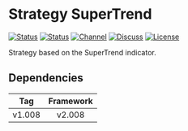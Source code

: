 # Strategy SuperTrend

[![Status][gha-image-check-master]][gha-link-check-master]
[![Status][gha-image-compile-master]][gha-link-compile-master]
[![Channel][tg-channel-image]][tg-channel-link]
[![Discuss][gh-discuss-badge]][gh-discuss-link]
[![License][license-image]][license-link]

Strategy based on the SuperTrend indicator.

## Dependencies

| Tag      | Framework |
|:--------:|:---------:|
| v1.008   | v2.008    |

<!-- Named links -->

[gh-discuss-badge]: https://img.shields.io/badge/Discussions-Q&A-blue.svg?logo=github
[gh-discuss-link]: https://github.com/EA31337/EA31337-Strategies/discussions

[gha-link-check-master]: https://github.com/EA31337/Strategy-SuperTrend/actions?query=workflow:Check+branch%3Amaster
[gha-image-check-master]: https://github.com/EA31337/Strategy-SuperTrend/workflows/Check/badge.svg?branch=master
[gha-link-compile-master]: https://github.com/EA31337/Strategy-SuperTrend/actions?query=workflow:Compile+branch%3Amaster
[gha-image-compile-master]: https://github.com/EA31337/Strategy-SuperTrend/workflows/Compile/badge.svg?branch=master

[tg-channel-image]: https://img.shields.io/badge/Telegram-join-0088CC.svg?logo=telegram
[tg-channel-link]: https://t.me/EA31337

[license-image]: https://img.shields.io/github/license/EA31337/EA31337-Strategies.svg
[license-link]: https://tldrlegal.com/license/gnu-general-public-license-v3-(gpl-3)
